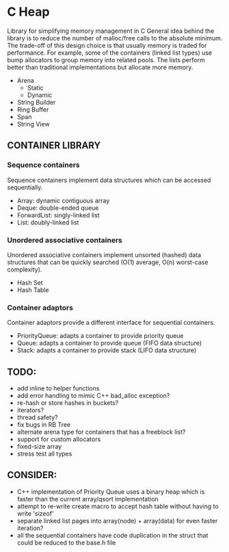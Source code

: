 # C Heap
Library for simplifying memory management in C
General idea behind the library is to reduce the number of malloc/free calls to the absolute minimum.
The trade-off of this design choice is that usually memory is traded for performance.
For example, some of the containers (linked list types) use bump allocators to group memory into related pools.
The lists perform better than traditional implementations but allocate more memory. 

- Arena
  - Static
  - Dynamic
- String Builder
- Ring Buffer
- Span
- String View

## CONTAINER LIBRARY

### Sequence containers
Sequence containers implement data structures which can be accessed sequentially.
- Array: dynamic contiguous array
- Deque: double-ended queue
- ForwardList: singly-linked list
- List: doubly-linked list

### Unordered associative containers
Unordered associative containers implement unsorted (hashed) data structures that can be quickly searched (O(1) average, O(n) worst-case complexity).
- Hash Set
- Hash Table

### Container adaptors
Container adaptors provide a different interface for sequential containers.
- PriorityQueue: adapts a container to provide priority queue
- Queue: adapts a container to provide queue (FIFO data structure)
- Stack: adapts a container to provide stack (LIFO data structure)

## TODO:
- add inline to helper functions
- add error handling to mimic C++ bad_alloc exception?
- re-hash or store hashes in buckets?
- iterators?
- thread safety?
- fix bugs in RB Tree
- alternate arena type for containers that has a freeblock list?
- support for custom allocators
- fixed-size array
- stress test all types

## CONSIDER:
- C++ implementation of Priority Queue uses a binary heap which is faster than the current array/qsort implementation
- attempt to re-write create macro to accept hash table without having to write 'sizeof'
- separate linked list pages into array(node) + array(data) for even faster iteration?
- all the sequential containers have code duplication in the struct that could be reduced to the base.h file

